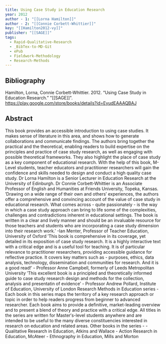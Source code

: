 ```yaml
---
title: Using Case Study in Education Research
year: 2012
author - 1: "[[Lorna Hamilton]]"
author - 2: "[[Connie Corbett-Whittier]]"
key: "[[Hamilton2012-vy]]"
publisher: "[[SAGE]]"
tags:
  - Rapid-Qualitative-Research
  - _BibTex-to-MD-Git
  - ePub
  - Fieldwork-Methodology
  - Research-Methods
---
```


## Bibliography
Hamilton, Lorna, Connie Corbett-Whittier. 2012. “Using Case Study in Education Research.” "[[SAGE]]". https://play.google.com/store/books/details?id=EyudEAAAQBAJ

## Abstract
This book provides an accessible introduction to using case studies. It makes sense of literature in this area, and shows how to generate collaborations and communicate findings. The authors bring together the practical and the theoretical, enabling readers to build expertise on the principles and practice of case study research, as well as engaging with possible theoretical frameworks. They also highlight the place of case study as a key component of educational research. With the help of this book, M-Level students, teacher educators and practitioner researchers will gain the confidence and skills needed to design and conduct a high quality case study. Dr Lorna Hamilton is a Senior Lecturer in Education Research at the University of Edinburgh. Dr Connie Corbett-Whittier is an Associate Professor of English and Humanities at Friends University, Topeka, Kansas. ′Drawing on a wide range of their own and others′ experiences, the authors offer a comprehensive and convincing account of the value of case study in educational research. What comes across - quite passionately - is the way in which a case study approach can bring to life some of the complexities, challenges and contradictions inherent in educational settings. The book is written in a clear and lively manner and should be an invaluable resource for those teachers and students who are incorporating a case study dimension into their research work.′ -Ian Menter, Professor of Teacher Education, University of Oxford ′This book is comprehensive in its coverage, yet detailed in its exposition of case study research. It is a highly interactive text with a critical edge and is a useful tool for teaching. It is of particular relevance to practitioner researchers, providing accessible guidance for reflective practice. It covers key matters such as -  purposes, ethics, data analysis, technology, dissemination and communities for research. And it is a good read!′ - Professor Anne Campbell, formerly of Leeds Metropolitan University ′This excellent book is a principled and theoretically informed guide to case study research design and methods for the collection, analysis and presentatin of evidence′ - Professor Andrew Pollard, Institute of Education, University of London Research Methods in Education series -  Each book in this series maps the territory of a key research approach or topic in order to help readers progress from beginner to advanced researcher. Each book aims to provide a definitive, market-leading overview and to present a blend of theory and practice with a critical edge. All titles in the series are written for Master′s-level students anywhere and are intended to be useful to the many diverse constituencies interested in research on education and related areas. Other books in the series -  - Qualitative Research in Education, Atkins and Wallace - Action Research in Education, McAteer - Ethnography in Education, Mills and Morton